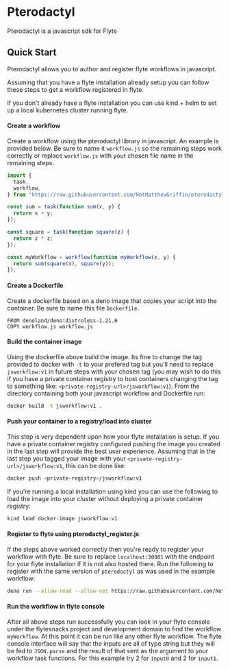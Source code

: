 # Pterodactyl

Pterodactyl is a javascript sdk for Flyte

## Quick Start

Pterodactyl allows you to author and register flyte workflows in javascript.

Assuming that you have a flyte installation already setup you can follow these steps to get a workflow registered in flyte.

If you don't already have a flyte installation you can use kind + helm to set up a local kubernetes cluster running flyte. 

#### Create a workflow

Create a workflow using the pterodactyl library in javascript. An example is provided below. Be sure to name it `workflow.js` so the remaining steps work correctly or replace `workflow.js` with your chosen file name in the remaining steps.

```javascript
import {
  task,
  workflow,
} from "https://raw.githubusercontent.com/NotMatthewGriffin/pterodactyl/main/pterodactyl.js";

const sum = task(function sum(x, y) {
  return x + y;
});

const square = task(function square(z) {
  return z * z;
});

const myWorkflow = workflow(function myWorkflow(x, y) {
  return sum(square(x), square(y));
});
```

#### Create a Dockerfile

Create a dockerfile based on a deno image that copies your script into the container. Be sure to name this file `Dockerfile`.

```
FROM denoland/deno:distroless-1.21.0
COPY workflow.js workflow.js
```

#### Build the container image

Using the dockerfile above build the image. Its fine to change the tag provided to docker with `-t` to your prefered tag but you'll need to replace `jsworkflow:v1` in future steps with your chosen tag (you may wish to do this if you have a private container registry to host containers changing the tag to something like: `<private-registry-url>/jsworkflow:v1`). From the directory containing both your javascript workflow and Dockerfile run:

```sh
docker build -t jsworkflow:v1 .
```

#### Push your container to a registry/load into cluster

This step is very dependent upon how your flyte installation is setup. If you have a private container registry configured pushing the image you created in the last step will provide the best user experience. Assuming that in the last step you tagged your image with your `<private-registry-url>/jsworkflow:v1`, this can be done like:

```sh
docker push <private-registry>/jsworkflow:v1
```

If you're running a local installation using kind you can use the following to load the image into your cluster without deploying a private container registry:

```sh
kind load docker-image jsworkflow:v1
```

#### Register to flyte using pterodactyl_register.js

If the steps above worked correctly then you're ready to register your workflow with flyte. Be sure to replace `localhost:30081` with the endpoint for your flyte installation if it is not also hosted there. Run the following to register with the same version of `pterodactyl` as was used in the example workflow:

```sh
deno run --allow-read --allow-net https://raw.githubusercontent.com/NotMatthewGriffin/pterodactyl/main/pterodactyl_register.js --pkgs workflow.js --image jsworkflow:v1 --endpoint localhost:30081 --project flytesnacks --domain development --version v1
```

#### Run the workflow in flyte console

After all above steps run successfully you can look in your flyte console under the flytesnacks project and development domain to find the workflow `myWorkflow`. At this point it can be run like any other flyte workflow. The flyte console interface will say that the inputs are all of type string but they will be fed to `JSON.parse` and the result of that sent as the argument to your workflow task functions. For this example try 2 for `input0` and 2 for `input1`.

